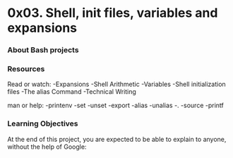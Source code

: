 # 0x03. Shell, init files, variables and expansions

### About Bash projects

### Resources

Read or watch:
-Expansions
-Shell Arithmetic
-Variables
-Shell initialization files
-The alias Command
-Technical Writing

man or help:
-printenv
-set
-unset
-export
-alias
-unalias
-.
-source
-printf

### Learning Objectives
At the end of this project, you are expected to be able to explain to anyone, without the help of Google:
